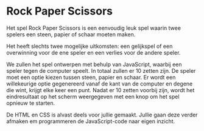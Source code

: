 # Rock Paper Scissors

Het spel Rock Paper Scissors is een eenvoudig leuk spel waarin twee spelers een steen, papier of schaar moeten maken. 

Het heeft slechts twee mogelijke uitkomsten: een gelijkspel of een overwinning voor de ene speler en een verlies voor de andere speler. 

We zullen het spel ontwerpen met behulp van JavaScript, waarbij een speler tegen de computer speelt. In totaal zullen er 10 zetten zijn. De speler moet een optie kiezen tussen steen, papier en schaar. Er wordt een willekeurige optie gegenereerd vanaf de kant van de computer en degene die wint, krijgt elke keer een punt. Nadat er 10 zetten voorbij zijn, wordt het eindresultaat op het scherm weergegeven met een knop om het spel opnieuw te starten.

De HTML en CSS is alvast deels voor jullie gemaakt. Jullie gaan deze verder afmaken em programmeren de JavaScript-code naar eigen inzicht.


